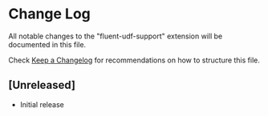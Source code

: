 # Change Log

All notable changes to the "fluent-udf-support" extension will be documented in this file.

Check [Keep a Changelog](http://keepachangelog.com/) for recommendations on how to structure this file.

## [Unreleased]

- Initial release